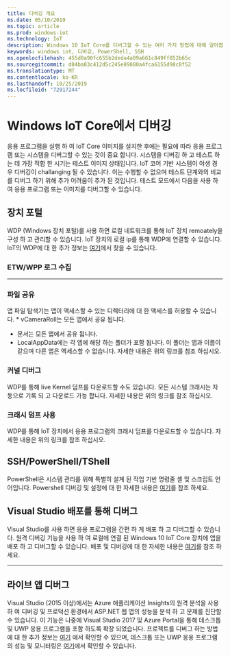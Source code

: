 ```yaml
---
title: 디버깅 개요
ms.date: 05/10/2019
ms.topic: article
ms.prod: windows-iot
ms.technology: IoT
description: Windows 10 IoT Core를 디버그할 수 있는 여러 가지 방법에 대해 알아봅니다.
keywords: windows iot, 디버깅, PowerShell, SSH
ms.openlocfilehash: 455d8a90fc655b2deda4a09a661c849ff852b65c
ms.sourcegitcommit: d84ba83c412d5c245e89880a4fca6155d98c8f52
ms.translationtype: MT
ms.contentlocale: ko-KR
ms.lasthandoff: 10/25/2019
ms.locfileid: "72917244"
---
```

# <a name="debugging-on-windows-iot-core"></a>Windows IoT Core에서 디버깅
응용 프로그램을 실행 하 여 IoT Core 이미지를 설치한 후에는 필요에 따라 응용 프로그램 또는 시스템을 디버그할 수 있는 것이 중요 합니다. 시스템을 디버깅 하 고 테스트 하는 데 가장 적합 한 시기는 테스트 이미지 상태입니다. IoT 코어 기반 시스템이 야생 경우 디버깅이 challanging 될 수 있습니다. 이는 수행할 수 없으며 테스트 단계와의 비교를 디버그 하기 위해 추가 어려움이 추가 된 것입니다. 테스트 모드에서 다음을 사용 하 여 응용 프로그램 또는 이미지를 디버그할 수 있습니다.

## <a name="device-portal"></a>장치 포털
WDP (Windows 장치 포털)를 사용 하면 로컬 네트워크를 통해 IoT 장치 remoately을 구성 하 고 관리할 수 있습니다. IoT 장치의 로컬 ip를 통해 WDP에 연결할 수 있습니다. IoT의 WDP에 대 한 추가 정보는 [여기](https://docs.microsoft.com/en-us/windows/iot-core/manage-your-device/DevicePortal)에서 찾을 수 있습니다.

### <a name="collecting-etw--wpp-logs"></a>ETW/WPP 로그 수집 
-----

### <a name="file-sharing"></a>파일 공유
앱 파일 탐색기는 앱이 액세스할 수 있는 디렉터리에 대 한 액세스를 허용할 수 있습니다. * vCameraRoll는 모든 앱에서 공유 됩니다.
* 문서는 모든 앱에서 공유 됩니다.
* LocalAppData에는 각 앱에 해당 하는 폴더가 포함 됩니다. 이 폴더는 앱과 이름이 같으며 다른 앱은 액세스할 수 없습니다.
자세한 내용은 위의 링크를 참조 하십시오.

### <a name="kernel-debug"></a>커널 디버그
WDP를 통해 live Kernel 덤프를 다운로드할 수도 있습니다. 모든 시스템 크래시는 자동으로 기록 되 고 다운로드 가능 합니다. 자세한 내용은 위의 링크를 참조 하십시오.

### <a name="enable-crash-dump"></a>크래시 덤프 사용
WDP를 통해 IoT 장치에서 응용 프로그램의 크래시 덤프를 다운로드할 수 있습니다. 자세한 내용은 위의 링크를 참조 하십시오.

## <a name="sshpowershelltshell"></a>SSH/PowerShell/TShell
PowerShell은 시스템 관리를 위해 특별히 설계 된 작업 기반 명령줄 셸 및 스크립트 언어입니다. Powershell 디버깅 및 설정에 대 한 자세한 내용은 [여기](../connect-your-device/powershell.md)를 참조 하세요.

## <a name="debug-through-visual-studio-deployment"></a>Visual Studio 배포를 통해 디버그
Visual Studio를 사용 하면 응용 프로그램을 간편 하 게 배포 하 고 디버그할 수 있습니다. 원격 디버깅 기능을 사용 하 여 로컬에 연결 된 Windows 10 IoT Core 장치에 앱을 배포 하 고 디버그할 수 있습니다. 배포 및 디버깅에 대 한 자세한 내용은 [여기](../develop-your-app/RemoteDebugging.md)를 참조 하세요.

-----
## <a name="live-app-debug"></a>라이브 앱 디버그
Visual Studio (2015 이상)에서는 Azure 애플리케이션 Insights의 원격 분석을 사용 하 여 디버깅 및 프로덕션 환경에서 ASP.NET 웹 앱의 성능을 분석 하 고 문제를 진단할 수 있습니다. 이 기능은 나중에 Visual Studio 2017 및 Azure Portal을 통해 데스크톱 및 UWP 응용 프로그램을 포함 하도록 확장 되었습니다. 프로젝트를 디버그 하는 방법에 대 한 추가 정보는 [여기](https://docs.microsoft.com/en-us/azure/azure-monitor/app/visual-studio) 에서 확인할 수 있으며, 데스크톱 또는 UWP 응용 프로그램의 성능 및 모니터링은 [여기](https://docs.microsoft.com/en-us/azure/azure-monitor/app/windows-desktop)에서 확인할 수 있습니다.
